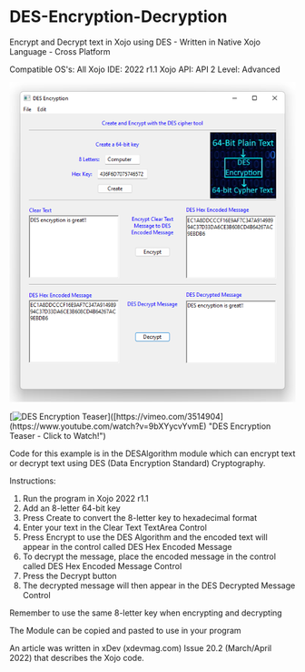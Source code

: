 # DES-Encryption-Decryption
Encrypt and Decrypt text in Xojo using DES - Written in Native Xojo Language - Cross Platform

Compatible OS's: All
Xojo IDE: 2022 r1.1
Xojo API: API 2
Level: Advanced

![](https://github.com/eugenedakin/DES-Encryption-Decryption/blob/main/DESScreenGrab.png)

[![DES Encryption Teaser]([http://i.imgur.com/7YTMFQp.png](https://imgur.com/rfSbEkc))]([https://vimeo.com/3514904](https://www.youtube.com/watch?v=9bXYycvYvmE) "DES Encryption Teaser - Click to Watch!")

Code for this example is in the DESAlgorithm module which can encrypt text or decrypt text using DES (Data Encryption Standard) Cryptography. 

Instructions:
1) Run the program in Xojo 2022 r1.1
2) Add an 8-letter 64-bit key
3) Press Create to convert the 8-letter key to hexadecimal format
4) Enter your text in the Clear Text TextArea Control
5) Press Encrypt to use the DES Algorithm and the encoded text will appear in the control called DES Hex Encoded Message
6) To decrypt the message, place the encoded message in the control called DES Hex Encoded Message Control
7) Press the Decrypt button
8) The decrypted message will then appear in the DES Decrypted Message Control

Remember to use the same 8-letter key when encrypting and decrypting

The Module can be copied and pasted to use in your program

An article was written in xDev (xdevmag.com) Issue 20.2 (March/April 2022) that describes the Xojo code.
